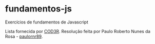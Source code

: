 # fundamentos-js
Exercícios de fundamentos de Javascript  

Lista fornecida por [COD3R](https://www.cod3r.com.br/).
Resolução feita por Paulo Roberto Nunes da Rosa - [paulornr89](https:github.com/paulornr89).
